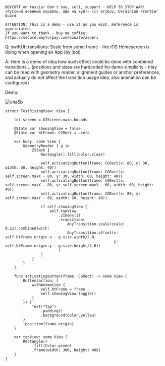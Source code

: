 ```
BOYCOTT on russia! Don't buy, sell, support - HELP TO STOP WAR!
«Русский военный корабль, иди на хуй!» (c) Grybov, Ukrainian Frontier Guard

ATTENTION: This is a demo - use it as you wish. Reference is appriciated.
If you want to thank - buy me coffee: https://secure.wayforpay.com/donate/asperi
```

Q: swiftUI transitions: Scale from some frame - like iOS Homescreen is doing when opening an App (by jboi)

A: Here is a demo of idea how such effect could be done with combined transitions... (positions and sizes are hardcoded for demo simplicity - they can be read with geometry reader, alignment guides or anchor preferences, and actually do not affect the transition usage idea, also animation can be configured)

Demo:

![vha5b](https://user-images.githubusercontent.com/62171579/169462244-ba8e263e-5e17-46b6-b6bc-dcab3b792a6e.gif)


    struct TestRisingView: View {
    
        let screen = UIScreen.main.bounds
    
        @State var showingView = false
        @State var btFrame: CGRect = .zero
    
        var body: some View {
            GeometryReader { g in
                ZStack {
                    Rectangle().fill(Color.clear)
    
                    self.activatingButton(frame: CGRect(x: 80, y: 30, width: 60, height: 40))
                    self.activatingButton(frame: CGRect(x: self.screen.maxX - 80, y: 30, width: 60, height: 40))
                    self.activatingButton(frame: CGRect(x: self.screen.maxX - 80, y: self.screen.maxY - 60, width: 60, height: 40))
                    self.activatingButton(frame: CGRect(x: 80, y: self.screen.maxY - 60, width: 60, height: 40))
    
                    if self.showingView {
                        self.topView
                            .zIndex(1)
                            .transition(
                                AnyTransition.scale(scale: 0.12).combined(with:
                                AnyTransition.offset(x: self.btFrame.origin.x - g.size.width/2.0,
                                                     y: self.btFrame.origin.y - g.size.height/2.0))
                            )
                    }
                }
            }
        }
    
        func activatingButton(frame: CGRect) -> some View {
            Button(action: {
                withAnimation {
                    self.btFrame = frame
                    self.showingView.toggle()
                }
            }) {
                Text("Tap")
                    .padding()
                    .background(Color.yellow)
            }
            .position(frame.origin)
        }
    
        var topView: some View {
            Rectangle()
                .fill(Color.green)
                .frame(width: 300, height: 400)
        }
    }
